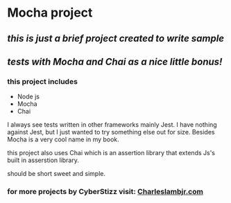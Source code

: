 # **Mocha project**

## _this is just a brief project created to write sample_
## _tests with Mocha and Chai as a nice little bonus!_

### this project includes
* Node js
* Mocha
* Chai

I always see tests written  in other frameworks mainly Jest. I have nothing against
Jest, but I just wanted to try something else out for size. Besides Mocha is a
very cool name in my book.


this project also uses Chai which is an assertion library that extends Js's built
in asserstion library.

should be short sweet and simple.

### for more projects by CyberStizz visit: [Charleslambjr.com](www.charleslambjr.com)